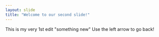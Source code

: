 ```yaml
---
layout: slide
title: "Welcome to our second slide!"
---
```

This is my very 1st edit "something new"
Use the left arrow to go back!
